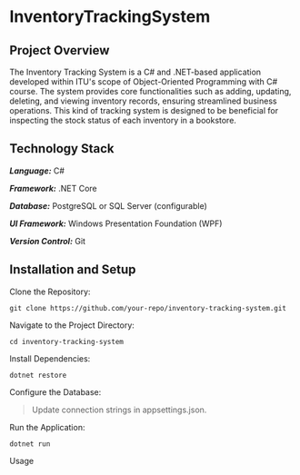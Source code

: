 # InventoryTrackingSystem

## Project Overview
The Inventory Tracking System is a C# and .NET-based application developed within ITU's scope of Object-Oriented Programming with C# course. The system provides core functionalities such as adding, updating, deleting, and viewing inventory records, ensuring streamlined business operations. This kind of tracking system is designed to be beneficial for inspecting the stock status of each inventory in a bookstore.

## Technology Stack

***Language:*** C#

***Framework:*** .NET Core

***Database:*** PostgreSQL or SQL Server (configurable)

***UI Framework:*** Windows Presentation Foundation (WPF)

***Version Control:*** Git

## Installation and Setup

Clone the Repository:
```
git clone https://github.com/your-repo/inventory-tracking-system.git
```

Navigate to the Project Directory:
```
cd inventory-tracking-system
```

Install Dependencies:
```
dotnet restore
```

Configure the Database:

> Update connection strings in appsettings.json.

Run the Application:
```
dotnet run
```

Usage
